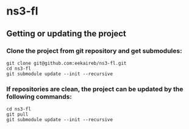 # ns3-fl


## Getting or updating the project

### Clone the project from git repository and get submodules:

    git clone git@github.com:eekaireb/ns3-fl.git
    cd ns3-fl
    git submodule update --init --recursive

### If repositories are clean, the project can be updated by the following commands:

    cd ns3-fl
    git pull
    git submodule update --init --recursive

